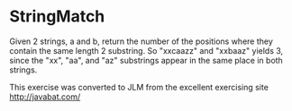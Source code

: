 # StringMatch #
Given 2
strings, a and b, return the number of the positions where they contain
the same length 2 substring. So "xxcaazz" and "xxbaaz" yields 3, since
the "xx", "aa", and "az" substrings appear in the same place in both
strings.

This exercise was converted to JLM from the excellent exercising site http://javabat.com/

